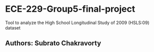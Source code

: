 # ECE-229-Group5-final-project
Tool to analyze the High School Longitudinal Study of 2009 (HSLS:09) dataset
## Authors: Subrato Chakravorty
